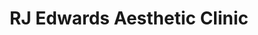 ---
title: "RJ Edwards Aesthetic Clinic"
url: /lake-oswego/rj-edwards-aesthetic-clinic/
shop: Kosmetik
---